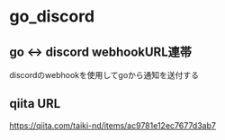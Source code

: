 # go_discord

## go <-> discord webhookURL連帯

discordのwebhookを使用してgoから通知を送付する

## qiita URL
https://qiita.com/taiki-nd/items/ac9781e12ec7677d3ab7